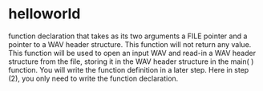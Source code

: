 # helloworld
function declaration that takes as its two arguments a FILE pointer and a pointer to a WAV header structure. This function will not return any value. This function will be used to open an input WAV and read-in a WAV header structure from the file, storing it in the WAV header structure in the main( ) function. You will write the function definition in a later step. Here in step (2), you only need to write the function declaration.
